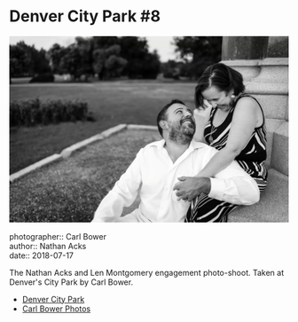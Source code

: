 # Denver City Park #8

![Nathan and Len sitting at the base of a monument in City Park](assets/2018-07-17-set-3-denver-city-park-08.webp)

photographer:: Carl Bower  
author:: Nathan Acks  
date:: 2018-07-17

The Nathan Acks and Len Montgomery engagement photo-shoot. Taken at Denver's City Park by Carl Bower.

* [Denver City Park](https://www.denver.org/listing/city-park/6822/)
* [Carl Bower Photos](https://carlbowerphotos.com)
